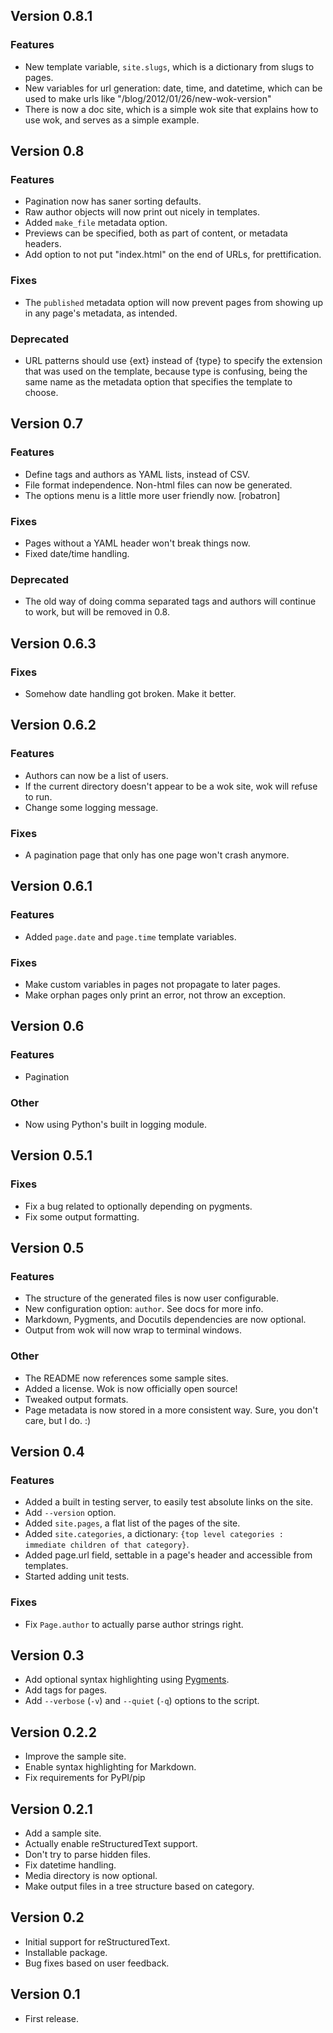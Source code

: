 Version 0.8.1
-------------
### Features
-   New template variable, `site.slugs`, which is a dictionary from slugs to
    pages.
-   New variables for url generation: date, time, and datetime, which can be
    used to make urls like "/blog/2012/01/26/new-wok-version"
-   There is now a doc site, which is a simple wok site that explains how to
    use wok, and serves as a simple example.

Version 0.8
-----------
### Features
-   Pagination now has saner sorting defaults.
-   Raw author objects will now print out nicely in templates.
-   Added `make_file` metadata option.
-   Previews can be specified, both as part of content, or metadata headers.
-   Add option to not put "index.html" on the end of URLs, for prettification.

### Fixes
-   The `published` metadata option will now prevent pages from showing up in
    any page's metadata, as intended.

### Deprecated
-   URL patterns should use {ext} instead of {type} to specify the extension
    that was used on the template, because type is confusing, being the same
    name as the metadata option that specifies the template to choose.

Version 0.7
-----------
### Features
-   Define tags and authors as YAML lists, instead of CSV.
-   File format independence. Non-html files can now be generated.
-   The options menu is a little more user friendly now. [robatron]

### Fixes
-   Pages without a YAML header won't break things now.
-   Fixed date/time handling.

### Deprecated
-   The old way of doing comma separated tags and authors will continue to
    work, but will be removed in 0.8.

Version 0.6.3
-------------
### Fixes
-   Somehow date handling got broken. Make it better.

Version 0.6.2
-------------
### Features
-   Authors can now be a list of users.
-   If the current directory doesn't appear to be a wok site, wok will refuse
    to run.
-   Change some logging message.

### Fixes
-   A pagination page that only has one page won't crash anymore.

Version 0.6.1
-------------
### Features
-   Added `page.date` and `page.time` template variables.

### Fixes
-   Make custom variables in pages not propagate to later pages.
-   Make orphan pages only print an error, not throw an exception.

Version 0.6
-----------
### Features
-   Pagination

### Other
-   Now using Python's built in logging module.

Version 0.5.1
-------------
### Fixes
-   Fix a bug related to optionally depending on pygments.
-   Fix some output formatting.

Version 0.5
-----------
### Features
-   The structure of the generated files is now user configurable.
-   New configuration option: `author`. See docs for more info.
-   Markdown, Pygments, and Docutils dependencies are now optional.
-   Output from wok will now wrap to terminal windows.

### Other
-   The README now references some sample sites.
-   Added a license. Wok is now officially open source!
-   Tweaked output formats.
-   Page metadata is now stored in a more consistent way. Sure, you don't care, but I do. :)

Version 0.4
-----------
### Features
-   Added a built in testing server, to easily test absolute links on the site.
-   Add `--version` option.
-   Added `site.pages`, a flat list of the pages of the site.
-   Added `site.categories`, a dictionary:
    `{top level categories : immediate children of that category}`.
-   Added page.url field, settable in a page's header and accessible from
    templates.
-   Started adding unit tests.

### Fixes
-   Fix `Page.author` to actually parse author strings right.


Version 0.3
-----------
-   Add optional syntax highlighting using [Pygments][pyg].
-   Add tags for pages.
-   Add `--verbose` (`-v`) and `--quiet` (`-q`) options to the script.

[pyg]: http://pygments.org

Version 0.2.2
-------------
-   Improve the sample site.
-   Enable syntax highlighting for Markdown.
-   Fix requirements for PyPI/pip

Version 0.2.1
-------------
-   Add a sample site.
-   Actually enable reStructuredText support.
-   Don't try to parse hidden files.
-   Fix datetime handling.
-   Media directory is now optional.
-   Make output files in a tree structure based on category.

Version 0.2
-----------
-   Initial support for reStructuredText.
-   Installable package.
-   Bug fixes based on user feedback.

Version 0.1
-----------
-   First release.
